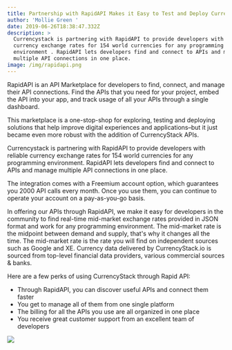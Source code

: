 ```yaml
---
title: Partnership with RapidAPI Makes it Easy to Test and Deploy CurrencyStack API
author: 'Mollie Green '
date: 2019-06-26T18:38:47.332Z
description: >
  Currencystack is partnering with RapidAPI to provide developers with reliable
  currency exchange rates for 154 world currencies for any programming
  environment . RapidAPI lets developers find and connect to APIs and manage
  multiple API connections in one place.
image: /img/rapidapi.png
---
```

RapidAPI is an API Marketplace for developers to find, connect, and manage their API connections. Find the APIs that you need for your project, embed the API into your app, and track usage of all your APIs through a single dashboard.

This marketplace is a one-stop-shop for exploring, testing and deploying solutions that help improve digital experiences and applications–but it just became even more robust with the addition of CurrencyStack APIs.

Currencystack is partnering with RapidAPI to provide developers with reliable currency exchange rates for 154 world currencies for any programming environment. RapidAPI lets developers find and connect to APIs and manage multiple API connections in one place.

The integration comes with a Freemium account option, which guarantees you 2000 API calls every month. Once you use them, you can continue to operate your account on a pay-as-you-go basis.

In offering our APIs through RapidAPI, we make it easy for developers in the community to find real-time mid-market exchange rates provided in JSON format and work for any programming environment. The mid-market rate is the midpoint between demand and supply, that's why it changes all the time. The mid-market rate is the rate you will find on independent sources such as Google and XE. Currency data delivered by CurrencyStack.io is sourced from top-level financial data providers, various commercial sources & banks. 

Here are a few perks of using CurrencyStack through Rapid API:

* Through RapidAPI, you can discover useful APIs and connect them faster
* You get to manage all of them from one single platform
* The billing for all the APIs you use are all organized in one place
* You receive great customer support from an excellent team of developers

[![](/img/rsz_connect-on-rapidapi.png)](https://rapidapi.com/Currencystack/api/currencystack)
